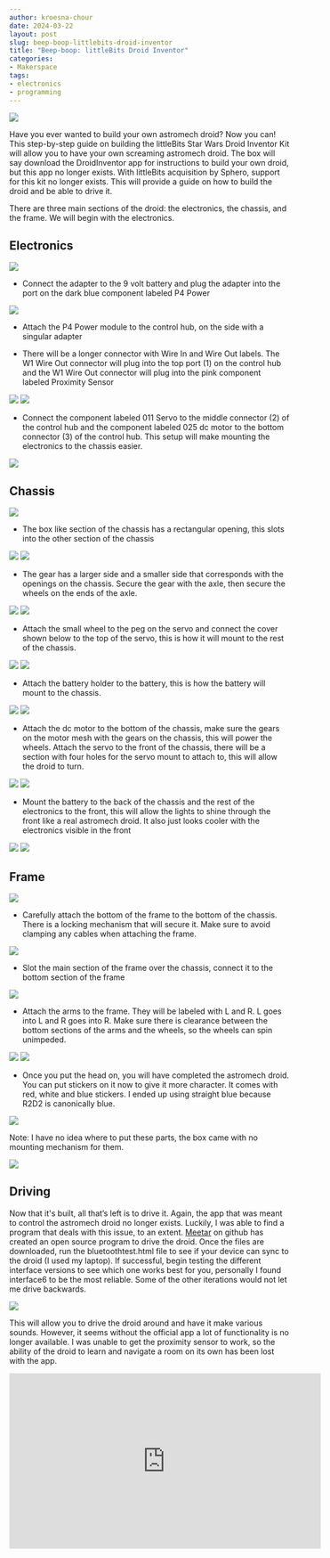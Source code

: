 ```yaml
---
author: kroesna-chour
date: 2024-03-22
layout: post
slug: beep-boop-littlebits-droid-inventor
title: "Beep-boop: littleBits Droid Inventor"
categories:
- Makerspace
tags:
- electronics
- programming
---
```

![](https://github.com/scholarslab/scholarslab.org/blob/master/assets/post-media/2024-05-23-r2.JPG)


Have you ever wanted to build your own astromech droid? Now you can! This step-by-step guide on building the littleBits Star Wars Droid Inventor Kit will allow you to have your own screaming astromech droid. The box will say download the DroidInventor app for instructions to build your own droid, but this app no longer exists. With littleBits acquisition by Sphero, support for this kit no longer exists. This will provide a guide on how to build the droid and be able to drive it. 

There are three main sections of the droid: the electronics, the chassis, and the frame. We will begin with the electronics. 

## Electronics
![](https://github.com/scholarslab/scholarslab.org/blob/master/assets/post-media/2024-05-23-electronics-1.JPG)

* Connect the adapter to the 9 volt battery and plug the adapter into the port on the dark blue component labeled P4 Power

![](https://github.com/scholarslab/scholarslab.org/blob/master/assets/post-media/2024-05-23-electronics2.JPG)

* Attach the P4 Power module to the control hub, on the side with a singular adapter

* There will be a longer connector with Wire In and Wire Out labels. The W1 Wire Out connector will plug into the top port (1) on the control hub and the W1 Wire Out connector will plug into the pink component labeled Proximity Sensor

![](https://github.com/scholarslab/scholarslab.org/blob/master/assets/post-media/2024-05-23-electronics-3.JPG)
![](https://github.com/scholarslab/scholarslab.org/blob/master/assets/post-media/2024-05-23-electronics-4.JPG)

* Connect the component labeled 011 Servo to the middle connector (2) of the control hub and the component labeled 025 dc motor to the bottom connector (3) of the control hub. This setup will make mounting the electronics to the chassis easier. 

![](https://github.com/scholarslab/scholarslab.org/blob/master/assets/post-media/2024-05-23-electronics-5.JPG)


## Chassis
![](https://github.com/scholarslab/scholarslab.org/blob/master/assets/post-media/2024-05-23-chassis-1.JPG)

* The box like section of the chassis has a rectangular opening, this slots into the other section of the chassis

![](https://github.com/scholarslab/scholarslab.org/blob/master/assets/post-media/2024-05-23-chassis-2.JPG)
![](https://github.com/scholarslab/scholarslab.org/blob/master/assets/post-media/2024-05-23-chassis-3.JPG)

* The gear has a larger side and a smaller side that corresponds with the openings on the chassis. Secure the gear with the axle, then secure the wheels on the ends of the axle.

![](https://github.com/scholarslab/scholarslab.org/blob/master/assets/post-media/2024-05-23-chassis-4.JPG)
![](https://github.com/scholarslab/scholarslab.org/blob/master/assets/post-media/2024-05-23-chassis-5.JPG)

* Attach the small wheel to the peg on the servo and connect the cover shown below to the top of the servo, this is how it will mount to the rest of the chassis.

![](https://github.com/scholarslab/scholarslab.org/blob/master/assets/post-media/2024-05-23-chassis-6.JPG)
![](https://github.com/scholarslab/scholarslab.org/blob/master/assets/post-media/2024-05-23-chassis-7.JPG)

* Attach the battery holder to the battery, this is how the battery will mount to the chassis.

![](https://github.com/scholarslab/scholarslab.org/blob/master/assets/post-media/2024-05-23-chassis-8.JPG)
![](https://github.com/scholarslab/scholarslab.org/blob/master/assets/post-media/2024-05-23-chassis-9.JPG)

* Attach the dc motor to the bottom of the chassis, make sure the gears on the motor mesh with the gears on the chassis, this will power the wheels. Attach the servo to the front of the chassis, there will be a section with four holes for the servo mount to attach to, this will allow the droid to turn.

![](https://github.com/scholarslab/scholarslab.org/blob/master/assets/post-media/2024-05-23-chassis-10.JPG)
![](https://github.com/scholarslab/scholarslab.org/blob/master/assets/post-media/2024-05-23-chassis-11.JPG)

* Mount the battery to the back of the chassis and the rest of the electronics to the front, this will allow the lights to shine through the front like a real astromech droid. It also just looks cooler with the electronics visible in the front

![](https://github.com/scholarslab/scholarslab.org/blob/master/assets/post-media/2024-05-23-chassis-12.JPG)
![](https://github.com/scholarslab/scholarslab.org/blob/master/assets/post-media/2024-05-23-chassis-13.JPG)

## Frame
![](https://github.com/scholarslab/scholarslab.org/blob/master/assets/post-media/2024-05-23-frame-1.JPG)

* Carefully attach the bottom of the frame to the bottom of the chassis. There is a locking mechanism that will secure it. Make sure to avoid clamping any cables when attaching the frame. 

![](https://github.com/scholarslab/scholarslab.org/blob/master/assets/post-media/2024-05-23-frame-2.JPG)

* Slot the main section of the frame over the chassis, connect it to the bottom section of the frame

![](https://github.com/scholarslab/scholarslab.org/blob/master/assets/post-media/2024-05-23-frame-3.JPG)

* Attach the arms to the frame. They will be labeled with L and R. L goes into L and R goes into R. Make sure there is clearance between the bottom sections of the arms and the wheels, so the wheels can spin unimpeded.

![](https://github.com/scholarslab/scholarslab.org/blob/master/assets/post-media/2024-05-23-frame-4.JPG)
![](https://github.com/scholarslab/scholarslab.org/blob/master/assets/post-media/2024-05-23-frame-5.JPG)

* Once you put the head on, you will have completed the astromech droid. You can put stickers on it now to give it more character. It comes with red, white and blue stickers. I ended up using straight blue because R2D2 is canonically blue.  

![](https://github.com/scholarslab/scholarslab.org/blob/master/assets/post-media/2024-05-23-frame-6.JPG)

Note: I have no idea where to put these parts, the box came with no mounting mechanism for them. 

![](https://github.com/scholarslab/scholarslab.org/blob/master/assets/post-media/2024-05-23-frame-7.JPG)

## Driving

Now that it's built, all that’s left is to drive it. Again, the app that was meant to control the astromech droid no longer exists. Luckily, I was able to find a program that deals with this issue, to an extent. [Meetar](https://github.com/meetar/littlebits-r2d2-controls/tree/main/HTML-Joysticks-master) on github  has created an open source program to drive the droid. Once the files are downloaded, run the bluetoothtest.html file to see if your device can sync to the droid (I used my laptop). If successful, begin testing the different interface versions to see which one works best for you, personally I found interface6 to be the most reliable. Some of the other iterations would not let me drive backwards.

![](https://github.com/scholarslab/scholarslab.org/blob/master/assets/post-media/2024-03-23-driving1.png)

This will allow you to drive the droid around and have it make various sounds. However, it seems without the official app a lot of functionality is no longer available. I was unable to get the proximity sensor to work, so the ability of the droid to learn and navigate a room on its own has been lost with the app.

<iframe width="560" height="315" src="https://www.youtube.com/embed/8G5DyvODO8U?si=hFSTgBKwroF-RSJr" title="YouTube video player" frameborder="0" allow="accelerometer; autoplay; clipboard-write; encrypted-media; gyroscope; picture-in-picture; web-share" referrerpolicy="strict-origin-when-cross-origin" allowfullscreen></iframe>
